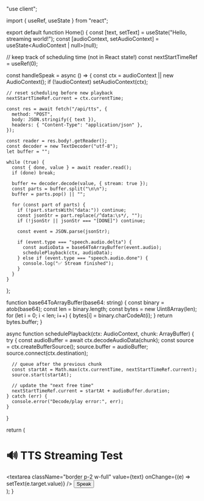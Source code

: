 "use client";

import { useRef, useState } from "react";

export default function Home() {
  const [text, setText] = useState("Hello, streaming world!");
  const [audioContext, setAudioContext] = useState<AudioContext | null>(null);

  // keep track of scheduling time (not in React state!)
  const nextStartTimeRef = useRef(0);

  const handleSpeak = async () => {
    const ctx = audioContext || new AudioContext();
    if (!audioContext) setAudioContext(ctx);

    // reset scheduling before new playback
    nextStartTimeRef.current = ctx.currentTime;

    const res = await fetch("/api/tts", {
      method: "POST",
      body: JSON.stringify({ text }),
      headers: { "Content-Type": "application/json" },
    });

    const reader = res.body!.getReader();
    const decoder = new TextDecoder("utf-8");
    let buffer = "";

    while (true) {
      const { done, value } = await reader.read();
      if (done) break;

      buffer += decoder.decode(value, { stream: true });
      const parts = buffer.split("\n\n");
      buffer = parts.pop() || "";

      for (const part of parts) {
        if (!part.startsWith("data:")) continue;
        const jsonStr = part.replace(/^data:\s*/, "");
        if (!jsonStr || jsonStr === "[DONE]") continue;

        const event = JSON.parse(jsonStr);

        if (event.type === "speech.audio.delta") {
          const audioData = base64ToArrayBuffer(event.audio);
          schedulePlayback(ctx, audioData);
        } else if (event.type === "speech.audio.done") {
          console.log("✅ Stream finished");
        }
      }
    }
  };

  function base64ToArrayBuffer(base64: string) {
    const binary = atob(base64);
    const len = binary.length;
    const bytes = new Uint8Array(len);
    for (let i = 0; i < len; i++) {
      bytes[i] = binary.charCodeAt(i);
    }
    return bytes.buffer;
  }

  async function schedulePlayback(ctx: AudioContext, chunk: ArrayBuffer) {
    try {
      const audioBuffer = await ctx.decodeAudioData(chunk);
      const source = ctx.createBufferSource();
      source.buffer = audioBuffer;
      source.connect(ctx.destination);

      // queue after the previous chunk
      const startAt = Math.max(ctx.currentTime, nextStartTimeRef.current);
      source.start(startAt);

      // update the "next free time"
      nextStartTimeRef.current = startAt + audioBuffer.duration;
    } catch (err) {
      console.error("Decode/play error:", err);
    }
  }

  return (
    <div className="p-8">
      <h1 className="text-2xl mb-4">🔊 TTS Streaming Test</h1>
      <textarea
        className="border p-2 w-full"
        value={text}
        onChange={(e) => setText(e.target.value)}
      />
      <button
        onClick={handleSpeak}
        className="mt-4 px-4 py-2 bg-blue-600 text-white rounded"
      >
        Speak
      </button>
    </div>
  );
}
